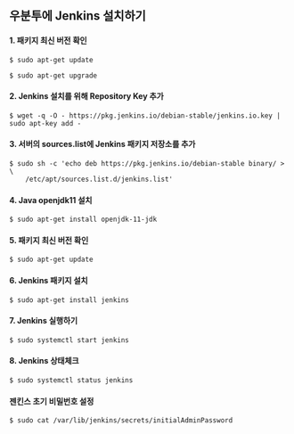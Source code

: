 ## 우분투에 Jenkins 설치하기


#### 1. 패키지 최신 버전 확인
```
$ sudo apt-get update
```
```
$ sudo apt-get upgrade
```
#### 2. Jenkins 설치를 위해 Repository Key 추가
```
$ wget -q -O - https://pkg.jenkins.io/debian-stable/jenkins.io.key | sudo apt-key add -
```

#### 3. 서버의 sources.list에 Jenkins 패키지 저장소를 추가
```
$ sudo sh -c 'echo deb https://pkg.jenkins.io/debian-stable binary/ > \
    /etc/apt/sources.list.d/jenkins.list'
```
#### 4. Java openjdk11 설치
```
$ sudo apt-get install openjdk-11-jdk
```
#### 5. 패키지 최신 버전 확인
```
$ sudo apt-get update
```

#### 6. Jenkins 패키지 설치
```
$ sudo apt-get install jenkins
```

#### 7. Jenkins 실행하기
```
$ sudo systemctl start jenkins
```

#### 8. Jenkins 상태체크
```
$ sudo systemctl status jenkins
```

#### 젠킨스 초기 비밀번호 설정
```
$ sudo cat /var/lib/jenkins/secrets/initialAdminPassword
```
